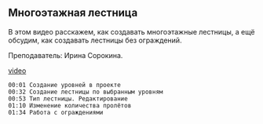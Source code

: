## Многоэтажная лестница

В этом видео расскажем, как создавать многоэтажные лестницы, а ещё обсудим, как создавать лестницы без ограждений.

Преподаватель: Ирина Сорокина.

[video](https://player.softculture.cc/embed/online/RVT/RVT_42.17.02_L4-8_Theory_Multi-Story_Stair)

``` chapters
00:01 Cоздание уровней в проекте
00:32 Создание лестницы по выбранным уровням
00:53 Тип лестницы. Редактирование
01:10 Изменение количества пролётов
01:34 Работа с ограждениями
```
